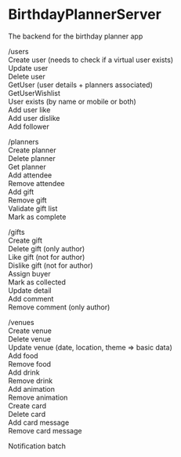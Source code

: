 # BirthdayPlannerServer
The backend for the birthday planner app

/users  
Create user (needs to check if a virtual user exists)  
Update user  
Delete user  
GetUser (user details + planners associated)  
GetUserWishlist  
User exists (by name or mobile or both)  
Add user like  
Add user dislike  
Add follower  

/planners  
Create planner  
Delete planner  
Get planner  
Add attendee  
Remove attendee  
Add gift  
Remove gift  
Validate gift list  
Mark as complete  

/gifts  
Create gift  
Delete gift (only author)  
Like gift (not for author)  
Dislike gift (not for author)  
Assign buyer  
Mark as collected  
Update detail  
Add comment  
Remove comment (only author)  

/venues  
Create venue  
Delete venue  
Update venue (date, location, theme => basic data)  
Add food  
Remove food  
Add drink  
Remove drink  
Add animation  
Remove animation  
Create card  
Delete card  
Add card message  
Remove card message  

Notification batch  
